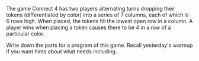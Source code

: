The game Connect 4 has two players alternating turns dropping their tokens (differentiated by color)
into a series of 7 columns, each of which is 6 rows high.  When placed, the tokens fill the lowest open row in a column.  A player wins when placing a token causes there to be 4 in a row of a particular color.

Write down the parts for a program of this game.  Recall yesterday's warmup if you want hints
about what needs including.